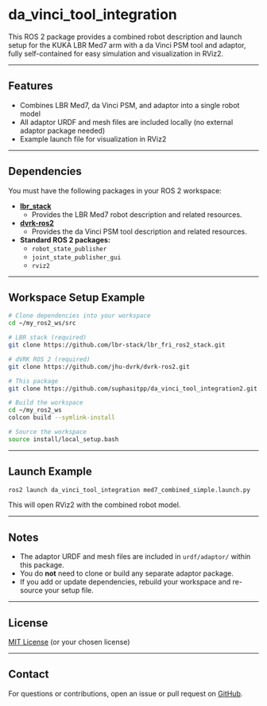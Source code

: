 # da_vinci_tool_integration

This ROS 2 package provides a combined robot description and launch setup for the KUKA LBR Med7 arm with a da Vinci PSM tool and adaptor, fully self-contained for easy simulation and visualization in RViz2.

---

## Features

- Combines LBR Med7, da Vinci PSM, and adaptor into a single robot model
- All adaptor URDF and mesh files are included locally (no external adaptor package needed)
- Example launch file for visualization in RViz2

---

## Dependencies

You must have the following packages in your ROS 2 workspace:

- **[lbr_stack](https://github.com/lbr-stack/lbr_fri_ros2_stack)**
  - Provides the LBR Med7 robot description and related resources.
- **[dvrk-ros2](https://github.com/jhu-dvrk/dvrk-ros2)**
  - Provides the da Vinci PSM tool description and related resources.
- **Standard ROS 2 packages:**
  - `robot_state_publisher`
  - `joint_state_publisher_gui`
  - `rviz2`

---

## Workspace Setup Example

```bash
# Clone dependencies into your workspace
cd ~/my_ros2_ws/src

# LBR stack (required)
git clone https://github.com/lbr-stack/lbr_fri_ros2_stack.git

# dVRK ROS 2 (required)
git clone https://github.com/jhu-dvrk/dvrk-ros2.git

# This package
git clone https://github.com/suphasitpp/da_vinci_tool_integration2.git

# Build the workspace
cd ~/my_ros2_ws
colcon build --symlink-install

# Source the workspace
source install/local_setup.bash
```

---

## Launch Example

```bash
ros2 launch da_vinci_tool_integration med7_combined_simple.launch.py
```

This will open RViz2 with the combined robot model.

---

## Notes

- The adaptor URDF and mesh files are included in `urdf/adaptor/` within this package.
- You do **not** need to clone or build any separate adaptor package.
- If you add or update dependencies, rebuild your workspace and re-source your setup file.

---

## License

[MIT License](LICENSE) (or your chosen license)

---

## Contact

For questions or contributions, open an issue or pull request on [GitHub](https://github.com/suphasitpp/da_vinci_tool_integration2). 